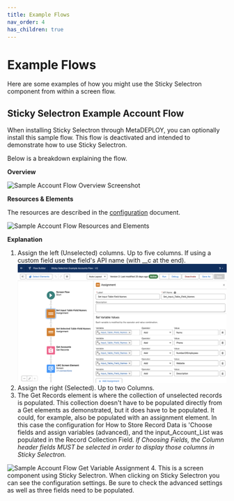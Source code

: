 ```yaml
---
title: Example Flows
nav_order: 4
has_children: true
---
```


# Example Flows

Here are some examples of how you might use the Sticky Selectron component from within a screen flow.

## Sticky Selectron Example Account Flow

When installing Sticky Selectron through MetaDEPLOY, you can optionally install this sample flow.
This flow is deactivated and intended to demonstrate how to use Sticky Selectron. 

Below is a breakdown explaining the flow.

**Overview**

<img alt="Sample Account Flow Overview Screenshot" src="/sticky-selectron-documentation/docs/Assets/SampleAccountFlow_Overview.png" width=50% >

**Resources & Elements**

The resources are described in the [configuration](/sticky-selectron-documentation/docs/configuration/) document. 

<img alt="Sample Account Flow Resources and Elements"  src="/sticky-selectron-documentation/docs/Assets/SampleAccountFlow_Resources.png" width=50% >

**Explanation**

1. Assign the left (Unselected) columns. Up to five columns. If using a custom field use the field's API name (with __c at the end).
![Sticky Selectron Set Input Table Field Names Screenshot](Assets/Set_Input_Table_Field_Names.png)
2. Assign the right (Selected). Up to two Columns.
3. The Get Records element is where the collection of unselected records is populated. This collection doesn't have to be populated directly from a Get elements as demonstrated, but it does have to be populated. It could, for example, also be populated with an assignment element. In this case the configuration for How to Store Record Data is 'Choose fields and assign variables (advanced), and the input_Account_List was populated in the Record Collection Field.
_If Choosing Fields, the Column header fields MUST be selected in order to display those columns in Sticky Selectron._
<img alt="Sample Account Flow Get Variable Assignment"  src="/sticky-selectron-documentation/docs/Assets/SampleAccountFlow_VarAssignment.png" width=25% >
4. This is a screen component using Sticky Selectron. When clicking on Sticky Selectron you can see the configuration settings. Be sure to check the advanced settings as well as three fields need to be populated. 



